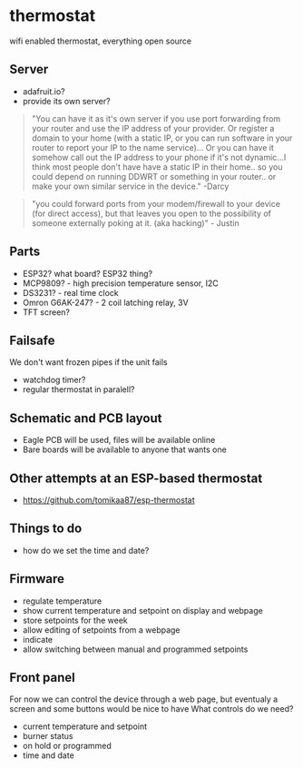 # thermostat
wifi enabled thermostat, everything open source

## Server
* adafruit.io?
* provide its own server?
>"You can have it as it's own server if you use port forwarding from your router and use the IP address of your provider.
>Or
>register a domain to your home (with a static IP, or you can run software in your router to report your IP to the name service)...
>Or
>you can have it somehow call out the IP address to your phone if it's not dynamic...I think most people don't have have a static IP in their home.. so you could depend on running DDWRT or something in your router.. or make your own similar service in the device."   -Darcy

>"you could forward ports from your modem/firewall to your device (for direct access), but that leaves you open to the possibility of someone externally poking at it.  (aka hacking)"   - Justin

## Parts
* ESP32?  what board? ESP32 thing?
* MCP9809? - high precision temperature sensor, I2C
* DS3231? - real time clock
* Omron G6AK-247? - 2 coil latching relay, 3V
* TFT screen?

## Failsafe
We don't want frozen pipes if the unit fails
* watchdog timer?
* regular thermostat in paralell?

## Schematic and PCB layout
* Eagle PCB will be used, files will be available online
* Bare boards will be available to anyone that wants one

## Other attempts at an ESP-based thermostat
* https://github.com/tomikaa87/esp-thermostat

## Things to do
* how do we set the time and date?

## Firmware
* regulate temperature
* show current temperature and setpoint on display and webpage
* store setpoints for the week
* allow editing of setpoints from a webpage
* indicate 
* allow switching between manual and programmed setpoints


## Front panel
For now we can control the device through a web page, but eventualy a screen and some buttons would be nice to have
What controls do we need?
* current temperature and setpoint
* burner status
* on hold or programmed
* time and date
